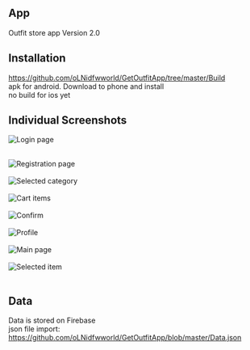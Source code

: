 ## App

Outfit store app
Version 2.0


## Installation

https://github.com/oLNidfwworld/GetOutfitApp/tree/master/Build </br>
apk for android. Download to phone and install </br>
no build for ios yet

## Individual Screenshots


![Login page](https://github.com/oLNidfwworld/GetOutfitApp/blob/master/Screenshots%202.0/Login.png)
</br></br>

![Registration page](https://github.com/oLNidfwworld/GetOutfitApp/blob/master/Screenshots%202.0/Registration.png)
</br></br>
![Selected category](https://github.com/oLNidfwworld/GetOutfitApp/blob/master/Screenshots%202.0/CategoryItems.png) 
</br></br>
![Cart items](https://github.com/oLNidfwworld/GetOutfitApp/blob/master/Screenshots%202.0/WishListt.png)
</br></br>
![Confirm](https://github.com/oLNidfwworld/GetOutfitApp/blob/master/Screenshots%202.0/ConfirmTransaction.png)
</br></br>
![Profile](https://github.com/oLNidfwworld/GetOutfitApp/blob/master/Screenshots%202.0/Profile.png)
</br></br>
![Main page](https://github.com/oLNidfwworld/GetOutfitApp/blob/master/Screenshots%202.0/Main.png)
</br></br>
![Selected item](https://github.com/oLNidfwworld/GetOutfitApp/blob/master/Screenshots%202.0/ItemReview.png)
</br></br>

## Data

Data is stored on Firebase </br>
json file import: https://github.com/oLNidfwworld/GetOutfitApp/blob/master/Data.json
